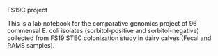 FS19C project

This is a lab notebook for the comparative genomics project of 96 commensal E. coli isolates (sorbitol-positive and sorbitol-negative) collected from FS19 STEC colonization study in dairy calves (Fecal and RAMS samples).
